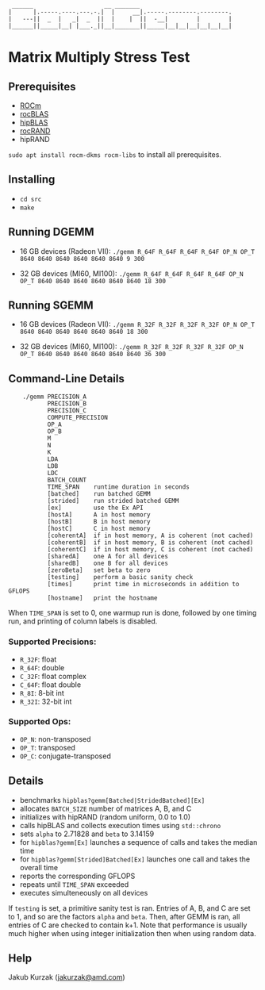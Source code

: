 ```
 ______                    __ _______
|      |.-----.----.---.-.|  |     __|.-----.--------.--------.
|   ---||  _  |   _|  _  ||  |    |  ||  -__|        |        |
|______||_____|__| |___._||__|_______||_____|__|__|__|__|__|__|
```
# Matrix Multiply Stress Test

## Prerequisites

* [ROCm][]
* [rocBLAS][]
* [hipBLAS][]
* [rocRAND][]
* hipRAND

`sudo apt install rocm-dkms rocm-libs` to install all prerequisites.

## Installing

* `cd src`
* `make`

## Running DGEMM

* 16 GB devices (Radeon VII): `./gemm R_64F R_64F R_64F R_64F OP_N OP_T 8640 8640 8640 8640 8640 8640 9 300`

* 32 GB devices (MI60, MI100): `./gemm R_64F R_64F R_64F R_64F OP_N OP_T 8640 8640 8640 8640 8640 8640 18 300`

## Running SGEMM

* 16 GB devices (Radeon VII): `./gemm R_32F R_32F R_32F R_32F OP_N OP_T 8640 8640 8640 8640 8640 8640 18 300`

* 32 GB devices (MI60, MI100): `./gemm R_32F R_32F R_32F R_32F OP_N OP_T 8640 8640 8640 8640 8640 8640 36 300`

## Command-Line Details

```
    ./gemm PRECISION_A
           PRECISION_B
           PRECISION_C
           COMPUTE_PRECISION
           OP_A
           OP_B
           M
           N
           K
           LDA
           LDB
           LDC
           BATCH_COUNT
           TIME_SPAN    runtime duration in seconds
           [batched]    run batched GEMM
           [strided]    run strided batched GEMM
           [ex]         use the Ex API
           [hostA]      A in host memory
           [hostB]      B in host memory
           [hostC]      C in host memory
           [coherentA]  if in host memory, A is coherent (not cached)
           [coherentB]  if in host memory, B is coherent (not cached)
           [coherentC]  if in host memory, C is coherent (not cached)
           [sharedA]    one A for all devices
           [sharedB]    one B for all devices
           [zeroBeta]   set beta to zero
           [testing]    perform a basic sanity check
           [times]      print time in microseconds in addition to GFLOPS
           [hostname]   print the hostname
```

When `TIME_SPAN` is set to 0, one warmup run is done, followed by one timing run, and printing of column labels is disabled.

### Supported Precisions:

* `R_32F`: float
* `R_64F`: double
* `C_32F`: float complex
* `C_64F`: float double
* `R_8I`:  8-bit int
* `R_32I`: 32-bit int

### Supported Ops:

* `OP_N`: non-transposed
* `OP_T`: transposed
* `OP_C`: conjugate-transposed

## Details

* benchmarks `hipblas?gemm[Batched|StridedBatched][Ex]`
* allocates `BATCH_SIZE` number of matrices A, B, and C
* initializes with hipRAND (random uniform, 0.0 to 1.0)
* calls hipBLAS and collects execution times using `std::chrono`
* sets `alpha` to 2.71828 and `beta` to 3.14159
* for `hipblas?gemm[Ex]` launches a sequence of calls and takes the median time
* for `hipblas?gemm[Strided]Batched[Ex]` launches one call and takes the overall time
* reports the corresponding GFLOPS
* repeats until `TIME_SPAN` exceeded
* executes simulteneously on all devices

If `testing` is set, a primitive sanity test is ran.
Entries of A, B, and C are set to 1, and so are the factors `alpha` and `beta`.
Then, after GEMM is ran, all entries of C are checked to contain k+1.
Note that performance is usually much higher when using integer initialization
then when using random data.

## Help

Jakub Kurzak (<jakurzak@amd.com>)

[ROCm]: https://github.com/RadeonOpenCompute/ROCm
[rocBLAS]: https://github.com/ROCmSoftwarePlatform/rocBLAS
[hipBLAS]: https://github.com/ROCmSoftwarePlatform/hipBLAS
[rocRAND]: https://github.com/ROCmSoftwarePlatform/rocRAND
